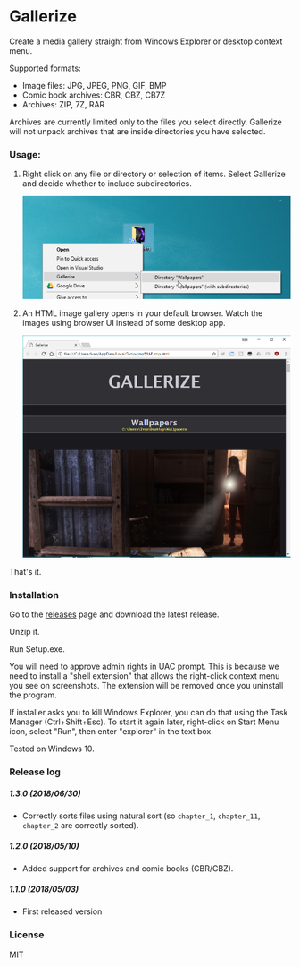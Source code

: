 # Gallerize

Create a media gallery straight from Windows Explorer or desktop context menu.

Supported formats:
- Image files: JPG, JPEG, PNG, GIF, BMP
- Comic book archives: CBR, CBZ, CB7Z
- Archives: ZIP, 7Z, RAR

Archives are currently limited only to the files you select directly. Gallerize will not unpack archives that are inside directories you have selected.

### Usage:

1. Right click on any file or directory or selection of items. Select Gallerize and decide whether to include subdirectories.

    ![test](Misc/Screenshot1.png)

2. An HTML image gallery opens in your default browser. Watch the images using browser UI instead of some desktop app.

    ![test](Misc/Screenshot2.png)

That's it.

### Installation

Go to the [releases](https://github.com/panta82/gallerize/releases) page and download the latest release.

Unzip it.

Run Setup.exe.

You will need to approve admin rights in UAC prompt. This is because we need to install a "shell extension" that allows the right-click context menu you see on screenshots. The extension will be removed once you uninstall the program.

If installer asks you to kill Windows Explorer, you can do that using the Task Manager (Ctrl+Shift+Esc). To start it again later, right-click on Start Menu icon, select "Run", then enter "explorer" in the text box.

Tested on Windows 10.

### Release log

##### 1.3.0 (2018/06/30)
- Correctly sorts files using natural sort (so `chapter_1`, `chapter_11`, `chapter_2` are correctly sorted).

##### 1.2.0 (2018/05/10)
- Added support for archives and comic books (CBR/CBZ).

##### 1.1.0 (2018/05/03)
- First released version

### License

MIT
